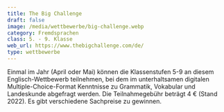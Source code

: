 ```yaml
---
title: The Big Challenge
draft: false
image: /media/wettbewerbe/big-challenge.webp
category: Fremdsprachen
class: 5. - 9. Klasse
web_url: https://www.thebigchallenge.com/de/
type: wettbewerbe
---
```

Einmal im Jahr (April oder Mai) können die Klassenstufen 5-9 an diesem Englisch-Wettbewerb teilnehmen, bei dem im unterhaltsamen digitalen Multiple-Choice-Format Kenntnisse zu Grammatik, Vokabular und Landeskunde abgefragt werden. Die Teilnahmegebühr beträgt 4 € (Stand 2022). Es gibt verschiedene Sachpreise zu gewinnen.
